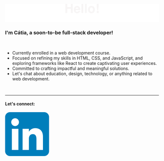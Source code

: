 
![header](./header2.svg)

### I'm Cátia, a soon-to-be full-stack developer!
<br />

- Currently enrolled in a web development course.
- Focused on refining my skills in HTML, CSS, and JavaScript, and exploring frameworks like React to create captivating user experiences.
- Committed to crafting impactful and meaningful solutions.
- Let's chat about education, design, technology, or anything related to web development. <br />
<br />

---

#### Let's connect:

[![Linkdin Icon][def2]](https://www.linkedin.com/in/catiavilaca/)

[def]: ./header.gif
[def2]: ./LinkedIn_icon.svg
